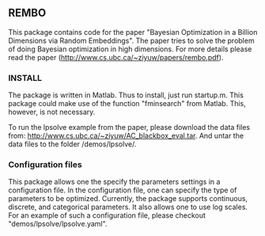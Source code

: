 ## REMBO
This package contains code for the paper "Bayesian Optimization in a Billion 
Dimensions via Random Embeddings". The paper tries to solve the problem of 
doing Bayesian optimization in high dimensions. For more details please read 
the paper (http://www.cs.ubc.ca/~ziyuw/papers/rembo.pdf). 

### INSTALL
The package is written in Matlab. Thus to install, just run startup.m. This 
package could make use of the function "fminsearch" from Matlab. 
This, however, is not necessary.

To run the lpsolve example from the paper, please download the data files from:
http://www.cs.ubc.ca/~ziyuw/AC_blackbox_eval.tar.
And untar the data files to the folder /demos/lpsolve/.

### Configuration files
This package allows one the specify the parameters settings in 
a configuration file. In the configuration file, one can specify
the type of parameters to be optimized. 
Currently, the package supports continuous, discrete, and categorical
parameters. It also allows one to use log scales. 
For an example of such a configuration file, please checkout 
"demos/lpsolve/lpsolve.yaml".
